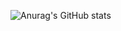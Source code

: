 ![Anurag's GitHub stats](https://github-readme-stats.vercel.app/api?username=mitchwolfe1&count_private=true)
